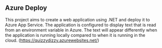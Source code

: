 ## Azure Deploy
This project aims to create a web application using .NET and deploy it to Azure App Service. The application is configured to display text that is read from an environment variable in Azure. The text will appear differently when the application is running locally compared to when it is running in the cloud.
(https://quizzydizzy.azurewebsites.net/)
